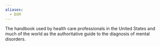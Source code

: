 ```yaml
---
aliases:
  - DSM
---
```

The handbook used by health care professionals in the United States and much of the world as the authoritative guide to the diagnosis of mental disorders.